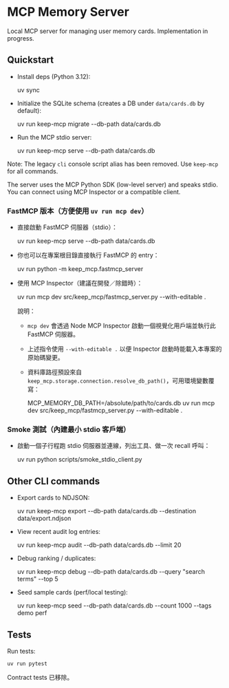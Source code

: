 # MCP Memory Server

Local MCP server for managing user memory cards. Implementation in progress.

## Quickstart

- Install deps (Python 3.12):

	uv sync

- Initialize the SQLite schema (creates a DB under `data/cards.db` by default):

	uv run keep-mcp migrate --db-path data/cards.db

- Run the MCP stdio server:

	uv run keep-mcp serve --db-path data/cards.db

Note: The legacy `cli` console script alias has been removed. Use `keep-mcp` for all commands.

The server uses the MCP Python SDK (low-level server) and speaks stdio. You can connect using MCP Inspector or a compatible client.

### FastMCP 版本（方便使用 `uv run mcp dev`）

- 直接啟動 FastMCP 伺服器（stdio）：

	uv run keep-mcp serve --db-path data/cards.db

- 你也可以在專案根目錄直接執行 FastMCP 的 entry：

	uv run python -m keep_mcp.fastmcp_server

- 使用 MCP Inspector（建議在開發／除錯時）：

	uv run mcp dev src/keep_mcp/fastmcp_server.py --with-editable .

	說明：
	- `mcp dev` 會透過 Node MCP Inspector 啟動一個視覺化用戶端並執行此 FastMCP 伺服器。
	- 上述指令使用 `--with-editable .` 以便 Inspector 啟動時能載入本專案的原始碼變更。
	- 資料庫路徑預設來自 `keep_mcp.storage.connection.resolve_db_path()`，可用環境變數覆寫：

	  MCP_MEMORY_DB_PATH=/absolute/path/to/cards.db uv run mcp dev src/keep_mcp/fastmcp_server.py --with-editable .

### Smoke 測試（內建最小 stdio 客戶端）

- 啟動一個子行程跑 stdio 伺服器並連線，列出工具、做一次 recall 呼叫：

	uv run python scripts/smoke_stdio_client.py

## Other CLI commands

- Export cards to NDJSON:

	uv run keep-mcp export --db-path data/cards.db --destination data/export.ndjson

- View recent audit log entries:

	uv run keep-mcp audit --db-path data/cards.db --limit 20

- Debug ranking / duplicates:

	uv run keep-mcp debug --db-path data/cards.db --query "search terms" --top 5

- Seed sample cards (perf/local testing):

	uv run keep-mcp seed --db-path data/cards.db --count 1000 --tags demo perf

## Tests

Run tests:

	uv run pytest

Contract tests 已移除。
